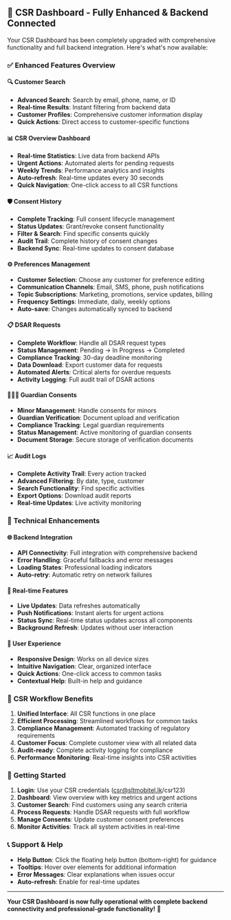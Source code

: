 ## 🎉 **CSR Dashboard - Fully Enhanced & Backend Connected**

Your CSR Dashboard has been completely upgraded with comprehensive functionality and full backend integration. Here's what's now available:

### ✅ **Enhanced Features Overview**

#### 🔍 **Customer Search**
- **Advanced Search**: Search by email, phone, name, or ID
- **Real-time Results**: Instant filtering from backend data
- **Customer Profiles**: Comprehensive customer information display
- **Quick Actions**: Direct access to customer-specific functions

#### 📊 **CSR Overview Dashboard**
- **Real-time Statistics**: Live data from backend APIs
- **Urgent Actions**: Automated alerts for pending requests
- **Weekly Trends**: Performance analytics and insights
- **Auto-refresh**: Real-time updates every 30 seconds
- **Quick Navigation**: One-click access to all CSR functions

#### 🛡️ **Consent History**
- **Complete Tracking**: Full consent lifecycle management
- **Status Updates**: Grant/revoke consent functionality
- **Filter & Search**: Find specific consents quickly
- **Audit Trail**: Complete history of consent changes
- **Backend Sync**: Real-time updates to consent database

#### ⚙️ **Preferences Management**
- **Customer Selection**: Choose any customer for preference editing
- **Communication Channels**: Email, SMS, phone, push notifications
- **Topic Subscriptions**: Marketing, promotions, service updates, billing
- **Frequency Settings**: Immediate, daily, weekly options
- **Auto-save**: Changes automatically synced to backend

#### 📋 **DSAR Requests**
- **Complete Workflow**: Handle all DSAR request types
- **Status Management**: Pending → In Progress → Completed
- **Compliance Tracking**: 30-day deadline monitoring
- **Data Download**: Export customer data for requests
- **Automated Alerts**: Critical alerts for overdue requests
- **Activity Logging**: Full audit trail of DSAR actions

#### 👨‍👩‍👧 **Guardian Consents**
- **Minor Management**: Handle consents for minors
- **Guardian Verification**: Document upload and verification
- **Compliance Tracking**: Legal guardian requirements
- **Status Management**: Active monitoring of guardian consents
- **Document Storage**: Secure storage of verification documents

#### 📈 **Audit Logs**
- **Complete Activity Trail**: Every action tracked
- **Advanced Filtering**: By date, type, customer
- **Search Functionality**: Find specific activities
- **Export Options**: Download audit reports
- **Real-time Updates**: Live activity monitoring

### 🔧 **Technical Enhancements**

#### 🌐 **Backend Integration**
- **API Connectivity**: Full integration with comprehensive backend
- **Error Handling**: Graceful fallbacks and error messages  
- **Loading States**: Professional loading indicators
- **Auto-retry**: Automatic retry on network failures

#### 🔄 **Real-time Features**
- **Live Updates**: Data refreshes automatically
- **Push Notifications**: Instant alerts for urgent actions
- **Status Sync**: Real-time status updates across all components
- **Background Refresh**: Updates without user interaction

#### 📱 **User Experience**
- **Responsive Design**: Works on all device sizes
- **Intuitive Navigation**: Clear, organized interface
- **Quick Actions**: One-click access to common tasks
- **Contextual Help**: Built-in help and guidance

### 🎯 **CSR Workflow Benefits**

1. **Unified Interface**: All CSR functions in one place
2. **Efficient Processing**: Streamlined workflows for common tasks
3. **Compliance Management**: Automated tracking of regulatory requirements
4. **Customer Focus**: Complete customer view with all related data
5. **Audit-ready**: Complete activity logging for compliance
6. **Performance Monitoring**: Real-time insights into CSR activities

### 🚀 **Getting Started**

1. **Login**: Use your CSR credentials (csr@sltmobitel.lk/csr123)
2. **Dashboard**: View overview with key metrics and urgent actions
3. **Customer Search**: Find customers using any search criteria
4. **Process Requests**: Handle DSAR requests with full workflow
5. **Manage Consents**: Update customer consent preferences
6. **Monitor Activities**: Track all system activities in real-time

### 📞 **Support & Help**

- **Help Button**: Click the floating help button (bottom-right) for guidance
- **Tooltips**: Hover over elements for additional information
- **Error Messages**: Clear explanations when issues occur
- **Auto-refresh**: Enable for real-time updates

---

**Your CSR Dashboard is now fully operational with complete backend connectivity and professional-grade functionality!** 🎉

